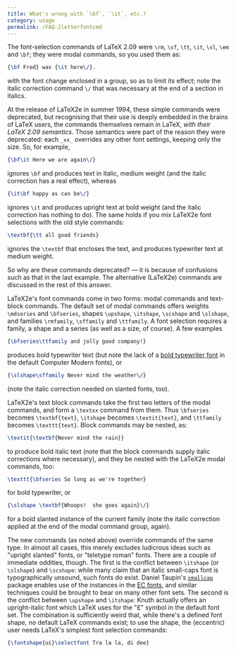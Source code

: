 ```yaml
---
title: What's wrong with `\bf`, `\it`, etc.?
category: usage
permalink: /FAQ-2letterfontcmd
---
```


The font-selection commands of LaTeX 2.09 were `\rm`, `\sf`,
`\tt`, `\it`, `\sl`, `\em` and `\bf`; they were modal
commands, so you used them as:
```latex
{\bf Fred} was {\it here\/}.
```
with the font change enclosed in a group, so as to limit its effect;
note the italic correction command `\/` that was necessary at the
end of a section in italics.

At the release of LaTeX2e in summer 1994, these simple commands were
deprecated, but recognising that their use is deeply embedded in the
brains of LaTeX users, the commands themselves remain in LaTeX,
_with their LaTeX 2.09 semantics_.  Those semantics were part of
the reason they were deprecated: each `_xx_` overrides
any other font settings, keeping only the size.  So, for example,
```latex
{\bf\it Here we are again\/}
```
ignores `\bf` and produces text in italic, medium weight (and the
italic correction has a real effect), whereas
```latex
{\it\bf happy as can be\/}
```
ignores `\it` and produces upright text at bold weight (and the
italic correction has nothing to do).  The same holds if you mix
LaTeX2e font selections with the old style commands:
```latex
\textbf{\tt all good friends}
```
ignores the `\textbf` that encloses the text, and produces
typewriter text at medium weight.

So why are these commands deprecated?&nbsp;&mdash; it is because of confusions
such as that in the last example.  The alternative (LaTeX2e)
commands are discussed in the rest of this answer.

LaTeX2e's font commands come in two forms: modal commands and
text-block commands.  The default set of modal commands offers weights
`\mdseries` and `\bfseries`, shapes `\upshape`,
`\itshape`, `\scshape` and `\slshape`, and families
`\rmfamily`, `\sffamily` and `\ttfamily`.  A font selection
requires a family, a shape and a series (as well as a size, of
course).  A few examples
```latex
{\bfseries\ttfamily and jolly good company!}
```
produces bold typewriter text (but note the lack of a 
  [bold typewriter font](FAQ-bold-extras)
in the default Computer Modern fonts), or
```latex
{\slshape\sffamily Never mind the weather\/}
```
(note the italic correction needed on slanted fonts, too).

LaTeX2e's text block commands take the first two letters of the
modal commands, and form a `\text`_`xx`_ command from
them.  Thus `\bfseries` becomes `\textbf{text}`,
`\itshape` becomes `\textit{text}`, and `\ttfamily`
becomes `\texttt{text}`.  Block commands may be nested, as:
```latex
\textit{\textbf{Never mind the rain}}
```
to produce bold italic text (note that the block commands supply
italic corrections where necessary), and they be nested with the
LaTeX2e modal commands, too:
```latex
\texttt{\bfseries So long as we're together}
```
for bold typewriter, or
```latex
{\slshape \textbf{Whoops!  she goes again}\/}
```
for a bold slanted instance of the current family (note the italic
correction applied at the end of the modal command group, again).

The new commands (as noted above) override commands of the same type.
In almost all cases, this merely excludes ludicrous ideas such as
"upright slanted" fonts, or "teletype roman" fonts.  There are a
couple of immediate oddities, though.  The first is the conflict
between `\itshape` (or `\slshape`) and `\scshape`: while many
claim that an italic small-caps font is typographically unsound, such
fonts do exist.  Daniel Taupin's [`smallcap`](https://ctan.org/pkg/smallcap) package enables
use of the instances in the [EC fonts](FAQ-ECfonts), and
similar techniques could be brought to bear on many other font sets.
The second is the conflict between `\upshape` and `\itshape`:
Knuth actually offers an upright-italic font which LaTeX uses for
the "£" symbol in the default font set.  The combination is
sufficiently weird that, while there's a defined font shape, no
default LaTeX commands exist; to use the shape, the (eccentric) user
needs LaTeX's simplest font selection commands:
```latex
{\fontshape{ui}\selectfont Tra la la, di dee}
```

